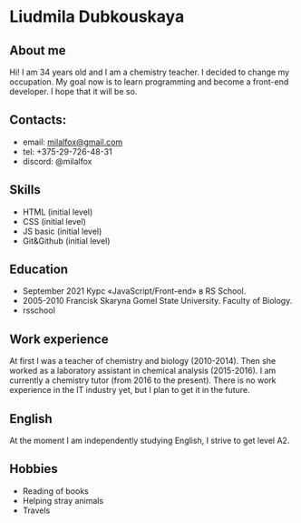 # Liudmila Dubkouskaya

## About me
Hi! I am 34 years old and I am a chemistry teacher. I decided to change my occupation. My goal now is to learn programming and become a front-end developer. I hope that it will be so.

## Contacts:
* email: milalfox@gmail.com
* tel: +375-29-726-48-31
* discord: @milalfox

## Skills
* HTML (initial level)
* CSS (initial level)
* JS basic (initial level)
* Git&Github (initial level)

## Education
* September 2021 Курс «JavaScript/Front-end» в RS School.
* 2005-2010 Francisk Skaryna Gomel State University. Faculty of Biology.
* rsschool

## Work experience
At first I was a teacher of chemistry and biology (2010-2014). Then she worked as a laboratory assistant in chemical analysis (2015-2016). I am currently a chemistry tutor (from 2016 to the present). There is no work experience in the IT industry yet, but I plan to get it in the future.

## English
At the moment I am independently studying English, I strive to get level A2.

## Hobbies
* Reading of books
* Helping stray animals
* Travels